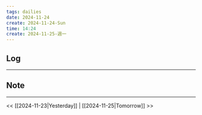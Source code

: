 ```yaml
---
tags: dailies  
date: 2024-11-24
create: 2024-11-24-Sun
time: 14:24
create: 2024-11-25-週一
---
```

## Log
---


## Note
---


<< [[2024-11-23|Yesterday]] | [[2024-11-25|Tomorrow]] >>
